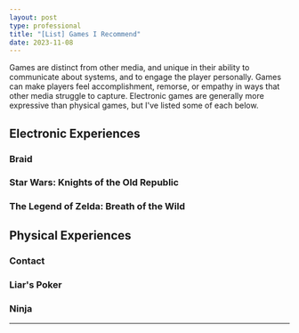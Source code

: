 ```yaml
---
layout: post
type: professional
title: "[List] Games I Recommend"
date: 2023-11-08
---
```


Games are distinct from other media, and unique in their ability to communicate about systems, and to engage the player personally. Games can make players feel accomplishment, remorse, or empathy in ways that other media struggle to capture. Electronic games are generally more expressive than physical games, but I've listed some of each below.

## Electronic Experiences

### Braid

### Star Wars: Knights of the Old Republic

### The Legend of Zelda: Breath of the Wild


## Physical Experiences

### Contact

### Liar's Poker

### Ninja

---
